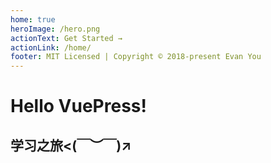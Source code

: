 ```yaml
---
home: true
heroImage: /hero.png
actionText: Get Started →
actionLink: /home/
footer: MIT Licensed | Copyright © 2018-present Evan You
---
```

# Hello VuePress!
## 学习之旅<(￣︶￣)↗
